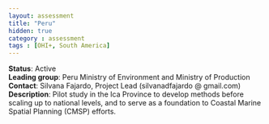 ```yaml
---
layout: assessment
title: "Peru"
hidden: true
category : assessment
tags : [OHI+, South America]
---
```


**Status**: Active  
**Leading group**: Peru Ministry of Environment and Ministry of Production  
**Contact**: Silvana Fajardo, Project Lead (silvanadfajardo @ gmail.com)  
**Description**: Pilot study in the Ica Province to develop methods before scaling up to national levels, and to serve as a foundation to Coastal Marine Spatial Planning (CMSP) efforts.
